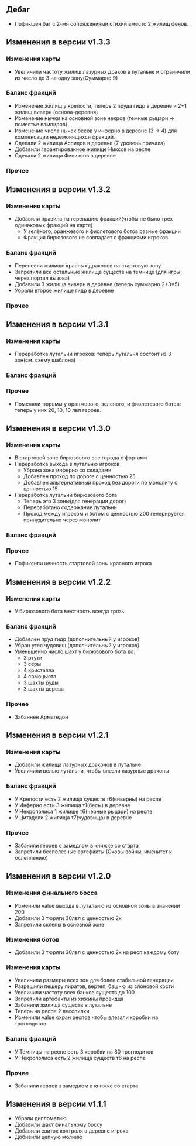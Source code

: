 ## Дебаг

- Пофикшен баг с 2-мя сопряжениями стихий вместо 2 жилищ фенов.

##  Изменения в версии v1.3.3

### Изменения карты
- Увеличили частоту жилищ лазурных драков в лутальне и ограничили их число до 3 на одну зону(Суммарно 9)

### Баланс фракций
- Изменение жилищ у крепости, теперь 2 пруда гидр в деревне и 2+1 жилищ виверн (основа-деревня)
- Изменение нычки на основной зоне некров (темные рыцари -> поместье вампиров)
- Изменение числа нычек бесов у инферно в деревне (3 -> 4) для компенсации недемонящихся фракций.
- Сделали 2 жилища Аспидов в деревне (7 уровень причала)
- Добавили гарантированное жилище Никсов на респе
- Сделали 2 жилища Фениксов в деревне

### Прочее

##  Изменения в версии v1.3.2

### Изменения карты
- Добавили правила на геренацию фракций(чтобы не было трех одинаковых фракций на карте)
  - У зелёного, оранжевого и фиолетового ботов разные фракции
  - Фракция бирюзового не совпадает с фракциями игроков
### Баланс фракций
- Перенесли жилище красных драконов на стартовую зону
- Запретили все остальные жилища существ на темнице (для игры через портал вызова)
- Добавили 3 жилища виверн в деревне (теперь суммарно 2+3=5)
- Убрали второе жилище гидр в деревне
### Прочее



##  Изменения в версии v1.3.1

### Изменения карты
- Переработка лутальни игроков: теперь лутальня состоит из 3 зон(см. схему шаблона)

### Баланс фракций

### Прочее
- Поменяли тюрьмы у оранжевого, зеленого, и фиолетового ботов: теперь у них 20, 10, 10 лвл героев.

##  Изменения в версии v1.3.0

### Изменения карты
- В стартовой зоне бирюзового все города с фортами
- Переработка выхода в лутальню игроков
  - Убрана зона инферно со складами
  - Добавлен проход по дороге с ценностью 25
  - Добавлен альтернативный проход без дороги по монолиту с ценностью 15
- Переработка лутальни бирюзового бота
  - Теперь это 3 зоны(для генерации дорог)
  - Переработано содержание лутальни
  - Проход  между игроком и ботом с ценностью 200 генерируется принудительно через монолит

### Баланс фракций

### Прочее
- Пофиксили ценность стартовой зоны красного игрока


##  Изменения в версии v1.2.2

### Изменения карты
- У бирюзового бота местность всегда грязь

### Баланс фракций
- Добавлен пруд гидр (дополнительный у игроков)
- Убран утес чудовищ (дополнительный у игроков)
- Уменьшенно число шахт у бирюзового бота до:
  - 3 ртути
  - 3 серы
  - 4 кристалла
  - 4 самоцыета
  - 3 шахты руды
  - 3 шахты дерева

### Прочее
- Забаннен Армагедон

##  Изменения в версии v1.2.1

### Изменения карты
- Добавили жилища лазурных драконов в лутальне
- Увеличили велью лутальни, чтобы влезли лазурные драконы

### Баланс фракций
- У Крепости есть 2 жилища существ т6(виверны) на респе
- У Инферно есть 3 жилища т1(бесы) в деревне
- У Некрополиса 1 жилище т6(черные рыцари) на респе
- У Цитадели 2 жилища т7(чудовища) в деревне

### Прочее
- Забанили героев с замедлом в книжке со старта
- Запретили бесполезные артефакты (Оковы войны, именитет к ослеплению)

##  Изменения в версии v1.2.0
### Изменения финального босса
- Изменили value выхода в лутальню из основной зоны в значении 200
- Добавили 3 тюряги 30лвл с ценностью 2к
- Запретили склепы в основной зоне 

### Изменения ботов
- Добавили 3 тюряги 30лвл с ценностью 2к на респ каждому боту

### Изменения карты
- Увеличили размеры всех зон для более стабильной генерации
- Разрешили пещеру пиратов, вертеп, башню из слоновой кости
- Увеличили частоту всех банков существ до 100
- Запретили артефакты из хижины провидца
- Забанили жилища существ в лутальне
- Теперь на респе 2 лесопилки
- Изменили value охран респов чтобы влезали коробки на троглодитов
### Баланс фракций
- У Темницы на респе есть 3 коробки на 80 троглодитов
- У Некрополиса есть 2 жилища существ т6 на респе
### Прочее
- Забанили героев з замедлом в книжке со старта

  

##  Изменения в версии v1.1.1

- Убрали дипломатию
- Добавили шахт финальному боссу
- Добавили свиток контроля в деревне игрока
- Добивили цепную молнию
